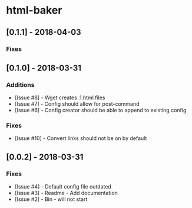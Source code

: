 # html-baker

## [0.1.1] - 2018-04-03

### Fixes


## [0.1.0] - 2018-03-31

### Additions

- [Issue #8] - Wget creates .1.html files
- [Issue #7] - Config should allow for post-command
- [Issue #6] - Config creator should be able to append to existing config

### Fixes

- [Issue #10] - Convert links should not be on by default

## [0.0.2] - 2018-03-31

### Fixes

- [Issue #4] - Default config file outdated
- [Issue #3] - Readme - Add documentation
- [Issue #2] - Bin - will not start
